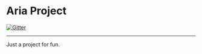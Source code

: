 # Aria Project

[![Gitter](https://badges.gitter.im/Join%20Chat.svg)](https://gitter.im/phonowell/aria?utm_source=badge&utm_medium=badge&utm_campaign=pr-badge&utm_content=badge)

---

Just a project for fun.
